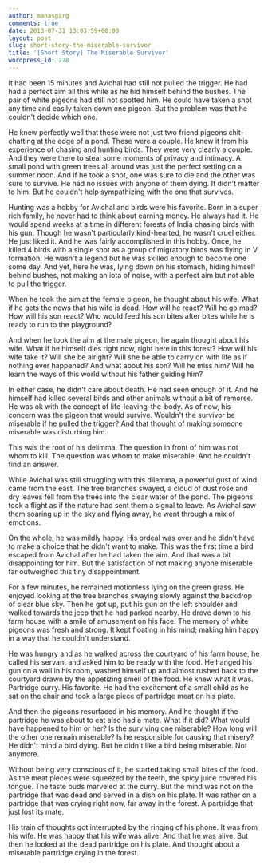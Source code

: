 ```yaml
---
author: manasgarg
comments: true
date: 2013-07-31 13:03:59+00:00
layout: post
slug: short-story-the-miserable-survivor
title: '[Short Story] The Miserable Survivor'
wordpress_id: 278
---
```


It had been 15 minutes and Avichal had still not pulled the trigger. He had had a perfect aim all this while as he hid himself behind the bushes. The pair of white pigeons had still not spotted him. He could have taken a shot any time and easily taken down one pigeon. But the problem was that he couldn't decide which one.

He knew perfectly well that these were not just two friend pigeons chit-chatting at the edge of a pond. These were a couple. He knew it from his experience of chasing and hunting birds. They were very clearly a couple. And they were there to steal some moments of privacy and intimacy. A small pond with green trees all around was just the perfect setting on a summer noon. And if he took a shot, one was sure to die and the other was sure to survive. He had no issues with anyone of them dying. It didn't matter to him. But he couldn't help sympathizing with the one that survives.

Hunting was a hobby for Avichal and birds were his favorite. Born in a super rich family, he never had to think about earning money. He always had it. He would spend weeks at a time in different forests of India chasing birds with his gun. Though he wasn't particularly kind-hearted, he wasn't cruel either. He just liked it. And he was fairly accomplished in this hobby. Once, he killed 4 birds with a single shot as a group of migratory birds was flying in V formation. He wasn't a legend but he was skilled enough to become one some day. And yet, here he was, lying down on his stomach, hiding himself behind bushes, not making an iota of noise, with a perfect aim but not able to pull the trigger.

When he took the aim at the female pigeon, he thought about his wife. What if he gets the news that his wife is dead. How will he react? Will he go mad? How will his son react? Who would feed his son bites after bites while he is ready to run to the playground?

And when he took the aim at the male pigeon, he again thought about his wife. What if he himself dies right now, right here in this forest? How will his wife take it? Will she be alright? Will she be able to carry on with life as if nothing ever happened? And what about his son? Will he miss him? Will he learn the ways of this world without his father guiding him?

In either case, he didn't care about death. He had seen enough of it. And he himself had killed several birds and other animals without a bit of remorse. He was ok with the concept of life-leaving-the-body. As of now, his concern was the pigeon that would survive. Wouldn't the survivor be miserable if he pulled the trigger? And that thought of making someone miserable was disturbing him.

This was the root of his delimma. The question in front of him was not whom to kill. The question was whom to make miserable. And he couldn't find an answer.

While Avichal was still struggling with this dilemma, a powerful gust of wind came from the east. The tree branches swayed, a cloud of dust rose and dry leaves fell from the trees into the clear water of the pond. The pigeons took a flight as if the nature had sent them a signal to leave. As Avichal saw them soaring up in the sky and flying away, he went through a mix of emotions.

On the whole, he was mildly happy. His ordeal was over and he didn't have to make a choice that he didn't want to make. This was the first time a bird escaped from Avichal after he had taken the aim. And that was a bit disappointing for him. But the satisfaction of not making anyone miserable far outweighed this tiny disappointment.

For a few minutes, he remained motionless lying on the green grass. He enjoyed looking at the tree branches swaying slowly against the backdrop of clear blue sky. Then he got up, put his gun on the left shoulder and walked towards the jeep that he had parked nearby. He drove down to his farm house with a smile of amusement on his face. The memory of white pigeons was fresh and strong. It kept floating in his mind; making him happy in a way that he couldn't understand.

He was hungry and as he walked across the courtyard of his farm house, he called his servant and asked him to be ready with the food. He hanged his gun on a wall in his room, washed himself up and almost rushed back to the courtyard drawn by the appetizing smell of the food. He knew what it was. Partridge curry. His favorite. He had the excitement of a small child as he sat on the chair and took a large piece of partridge meat on his plate.

And then the pigeons resurfaced in his memory. And he thought if the partridge he was about to eat also had a mate. What if it did? What would have happened to him or her? Is the surviving one miserable? How long will the other one remain miserable? Is he responsible for causing that misery? He didn't mind a bird dying. But he didn't like a bird being miserable. Not anymore.

Without being very conscious of it, he started taking small bites of the food. As the meat pieces were squeezed by the teeth, the spicy juice covered his tongue. The taste buds marveled at the curry. But the mind was not on the partridge that was dead and served in a dish on his plate. It was rather on a partridge that was crying right now, far away in the forest. A partridge that just lost its mate.

His train of thoughts got interrupted by the ringing of his phone. It was from his wife. He was happy that his wife was alive. And that he was alive. But then he looked at the dead partridge on his plate. And thought about a miserable partridge crying in the forest.
